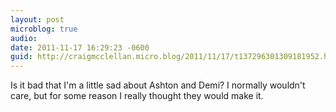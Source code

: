 ```yaml
---
layout: post
microblog: true
audio: 
date: 2011-11-17 16:29:23 -0600
guid: http://craigmcclellan.micro.blog/2011/11/17/t137296301309181952.html
---
```

Is it bad that I'm a little sad about Ashton and Demi? I normally wouldn't care, but for some reason I really thought they would make it.
